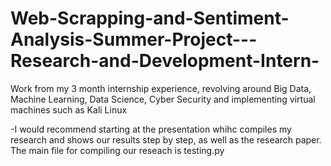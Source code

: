 # Web-Scrapping-and-Sentiment-Analysis-Summer-Project---Research-and-Development-Intern-
Work from my 3 month internship experience, revolving around Big Data, Machine Learning, Data Science, Cyber Security and implementing virtual machines such as Kali Linux 

-I would recommend starting at the presentation whihc compiles my research and shows our results step by step, as well as the research paper. The main file for compiling our reseach is testing.py
